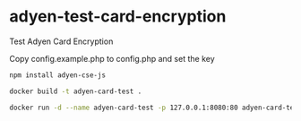 # adyen-test-card-encryption
Test Adyen Card Encryption

Copy config.example.php to config.php and set the key

```bash
npm install adyen-cse-js
```

```bash
docker build -t adyen-card-test .
```

```bash
docker run -d --name adyen-card-test -p 127.0.0.1:8080:80 adyen-card-test
```
